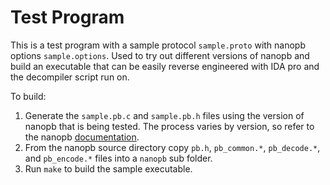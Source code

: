 # Test Program

This is a test program with a sample protocol `sample.proto` with nanopb options `sample.options`. Used to try out different versions of nanopb and build an executable that can be easily reverse engineered with IDA pro and the decompiler script run on.

To build:

1. Generate the `sample.pb.c` and `sample.pb.h` files using the version of nanopb that is being tested. The process varies by version, so refer to the nanopb [documentation](https://github.com/nanopb/nanopb/tree/master/docs).
2. From the nanopb source directory copy `pb.h`, `pb_common.*`, `pb_decode.*`, and `pb_encode.*` files into a `nanopb` sub folder.
3. Run `make` to build the sample executable.
